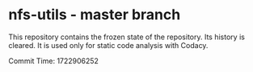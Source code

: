 # nfs-utils - master branch

This repository contains the frozen state of the repository.
Its history is cleared. It is used only for static code
analysis with Codacy.

Commit Time: 1722906252
